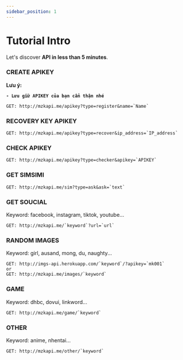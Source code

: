 ```yaml
---
sidebar_position: 1
---
```

# Tutorial Intro

Let's discover **API in less than 5 minutes**.
### CREATE APIKEY

**Lưu ý:**

**`- Lưu giữ APIKEY của bạn cẩn thận nhé`**
```shell
GET: http://mzkapi.me/apikey?type=register&name=`Name`
```
### RECOVERY KEY APIKEY
```shell
GET: http://mzkapi.me/apikey?type=recover&ip_address=`IP_address`
```

### CHECK APIKEY
```shell
GET: http://mzkapi.me/apikey?type=checker&apikey=`APIKEY`
```
### GET SIMSIMI
```shell
GET: http://mzkapi.me/sim?type=ask&ask=`text`
```

### GET SOUCIAL
Keyword: facebook, instagram, tiktok, youtube...
```shell
GET: http://mzkapi.me/`keyword`?url=`url`
```

### RANDOM IMAGES
Keyword: girl, ausand, mong, du, naughty...
```shell
GET: http://imgs-api.herokuapp.com/`keyword`/?apikey=`mk001`
or
GET: http://mzkapi.me/images/`keyword`
```
### GAME
Keyword: dhbc, dovui, linkword...

```shell
GET: http://mzkapi.me/game/`keyword`
```

### OTHER
Keyword: anime, nhentai...

```shell
GET: http://mzkapi.me/other/`keyword`
```